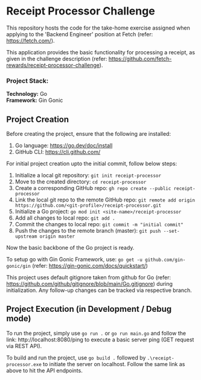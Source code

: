 # Receipt Processor Challenge

This repository hosts the code for the take-home exercise assigned when applying to the 'Backend Engineer' position at Fetch (refer: https://fetch.com/). 

This application provides the basic functionality for processing a receipt, as given in the challenge description (refer: https://github.com/fetch-rewards/receipt-processor-challenge). 

### Project Stack:

**Technology:** Go \
**Framework:** Gin Gonic


## Project Creation
Before creating the project, ensure that the following are installed:

1. Go language: https://go.dev/doc/install
2. GitHub CLI: https://cli.github.com/

For initial project creation upto the initial commit, follow below steps:

1. Initialize a local git repository: `git init receipt-processor`
2. Move to the created directory: `cd receipt-processor`
3. Create a corresponding GitHub repo: `gh repo create --public receipt-processor`
4. Link the local git repo to the remote GitHub repo: `git remote add origin https://github.com/<git-profile>/receipt-processor.git`
5. Initialize a Go project: `go mod init <site-name>/receipt-processor`
6. Add all changes to local repo: `git add .`
7. Commit the changes to local repo: `git commit -m "initial commit"`
8. Push the changes to the remote branch (master): `git push --set-upstream origin master`

Now the basic backbone of the Go project is ready.

To setup go with Gin Gonic Framework, use: `go get -u github.com/gin-gonic/gin` (refer: https://gin-gonic.com/docs/quickstart/)

This project uses default gitignore taken from github for Go (refer: https://github.com/github/gitignore/blob/main/Go.gitignore) during initialization. Any follow-up changes can be tracked via respective branch.

## Project Execution (in Development / Debug mode)

To run the project, simply use `go run .` or `go run main.go` and follow the link: http://localhost:8080/ping to execute a basic server ping (GET request via REST API).

To build and run the project, use `go build .` followed by `.\receipt-processor.exe` to initiate the server on localhost. Follow the same link as above to hit the API endpoints.